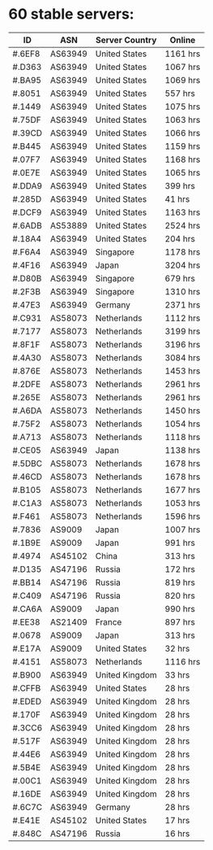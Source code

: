 # 60 stable servers:

| ID | ASN | Server Country | Online |
| ------ | ------ | ------ | ------ |
| #.6EF8 | AS63949 | United States | 1161 hrs |
| #.D363 | AS63949 | United States | 1067 hrs |
| #.BA95 | AS63949 | United States | 1069 hrs |
| #.8051 | AS63949 | United States | 557 hrs |
| #.1449 | AS63949 | United States | 1075 hrs |
| #.75DF | AS63949 | United States | 1063 hrs |
| #.39CD | AS63949 | United States | 1066 hrs |
| #.B445 | AS63949 | United States | 1159 hrs |
| #.07F7 | AS63949 | United States | 1168 hrs |
| #.0E7E | AS63949 | United States | 1065 hrs |
| #.DDA9 | AS63949 | United States | 399 hrs |
| #.285D | AS63949 | United States | 41 hrs |
| #.DCF9 | AS63949 | United States | 1163 hrs |
| #.6ADB | AS53889 | United States | 2524 hrs |
| #.18A4 | AS63949 | United States | 204 hrs |
| #.F6A4 | AS63949 | Singapore | 1178 hrs |
| #.4F16 | AS63949 | Japan | 3204 hrs |
| #.D80B | AS63949 | Singapore | 679 hrs |
| #.2F3B | AS63949 | Singapore | 1310 hrs |
| #.47E3 | AS63949 | Germany | 2371 hrs |
| #.C931 | AS58073 | Netherlands | 1112 hrs |
| #.7177 | AS58073 | Netherlands | 3199 hrs |
| #.8F1F | AS58073 | Netherlands | 3196 hrs |
| #.4A30 | AS58073 | Netherlands | 3084 hrs |
| #.876E | AS58073 | Netherlands | 1453 hrs |
| #.2DFE | AS58073 | Netherlands | 2961 hrs |
| #.265E | AS58073 | Netherlands | 2961 hrs |
| #.A6DA | AS58073 | Netherlands | 1450 hrs |
| #.75F2 | AS58073 | Netherlands | 1054 hrs |
| #.A713 | AS58073 | Netherlands | 1118 hrs |
| #.CE05 | AS63949 | Japan | 1138 hrs |
| #.5DBC | AS58073 | Netherlands | 1678 hrs |
| #.46CD | AS58073 | Netherlands | 1678 hrs |
| #.B105 | AS58073 | Netherlands | 1677 hrs |
| #.C1A3 | AS58073 | Netherlands | 1053 hrs |
| #.F461 | AS58073 | Netherlands | 1596 hrs |
| #.7836 | AS9009 | Japan | 1007 hrs |
| #.1B9E | AS9009 | Japan | 991 hrs |
| #.4974 | AS45102 | China | 313 hrs |
| #.D135 | AS47196 | Russia | 172 hrs |
| #.BB14 | AS47196 | Russia | 819 hrs |
| #.C409 | AS47196 | Russia | 820 hrs |
| #.CA6A | AS9009 | Japan | 990 hrs |
| #.EE38 | AS21409 | France | 897 hrs |
| #.0678 | AS9009 | Japan | 313 hrs |
| #.E17A | AS9009 | United States | 32 hrs |
| #.4151 | AS58073 | Netherlands | 1116 hrs |
| #.B900 | AS63949 | United Kingdom | 33 hrs |
| #.CFFB | AS63949 | United States | 28 hrs |
| #.EDED | AS63949 | United Kingdom | 28 hrs |
| #.170F | AS63949 | United Kingdom | 28 hrs |
| #.3CC6 | AS63949 | United Kingdom | 28 hrs |
| #.517F | AS63949 | United Kingdom | 28 hrs |
| #.44E6 | AS63949 | United Kingdom | 28 hrs |
| #.5B4E | AS63949 | United Kingdom | 28 hrs |
| #.00C1 | AS63949 | United Kingdom | 28 hrs |
| #.16DE | AS63949 | United Kingdom | 28 hrs |
| #.6C7C | AS63949 | Germany | 28 hrs |
| #.E41E | AS45102 | United States | 17 hrs |
| #.848C | AS47196 | Russia | 16 hrs |

